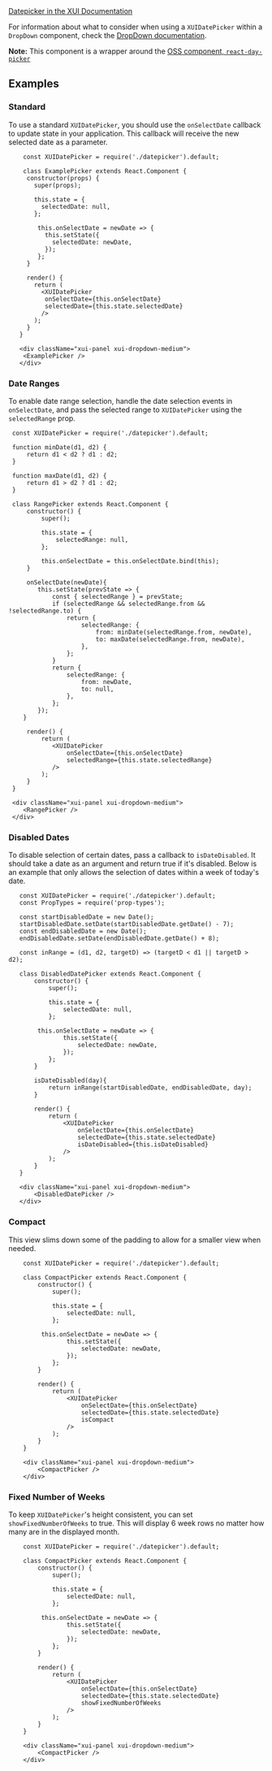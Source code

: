 <div class="xui-margin-vertical">
	<a href="../section-compounds-collectinginput-datepicker.html" isDocLink>Datepicker in the XUI Documentation</a>
</div>

For information about what to consider when using a `XUIDatePicker` within a `DropDown` component, check the [DropDown documentation](#dropdown).

**Note:** This component is a wrapper around the [OSS component, `react-day-picker`](http://react-day-picker.js.org/)

## Examples

### Standard

To use a standard `XUIDatePicker`, you should use the `onSelectDate` callback to update state in your application. This callback will receive the new selected date as a parameter.

```
	const XUIDatePicker = require('./datepicker').default;

	class ExamplePicker extends React.Component {
     constructor(props) {
       super(props);

       this.state = {
         selectedDate: null,
       };

   		this.onSelectDate = newDate => {
   		  this.setState({
            selectedDate: newDate,
          });
   		};
     }

     render() {
       return (
   		 <XUIDatePicker
          onSelectDate={this.onSelectDate}
          selectedDate={this.state.selectedDate}
         />
       );
     }
   }

   <div className="xui-panel xui-dropdown-medium">
   	<ExamplePicker />
   </div>
```

### Date Ranges

To enable date range selection, handle the date selection events in `onSelectDate`, and pass the selected range to `XUIDatePicker` using the `selectedRange` prop.

```
 const XUIDatePicker = require('./datepicker').default;

 function minDate(d1, d2) {
	 return d1 < d2 ? d1 : d2;
 }

 function maxDate(d1, d2) {
	 return d1 > d2 ? d1 : d2;
 }

 class RangePicker extends React.Component {
	 constructor() {
		 super();

		 this.state = {
			 selectedRange: null,
		 };

		 this.onSelectDate = this.onSelectDate.bind(this);
	 }

	 onSelectDate(newDate){
		this.setState(prevState => {
			const { selectedRange } = prevState;
			if (selectedRange && selectedRange.from && !selectedRange.to) {
				return {
					selectedRange: {
						from: minDate(selectedRange.from, newDate),
						to: maxDate(selectedRange.from, newDate),
					},
				};
			}
			return {
				selectedRange: {
					from: newDate,
					to: null,
				},
			};
		});
	}

	 render() {
		 return (
			<XUIDatePicker
				onSelectDate={this.onSelectDate}
				selectedRange={this.state.selectedRange}
			/>
		 );
	 }
 }

 <div className="xui-panel xui-dropdown-medium">
	<RangePicker />
 </div>
 ```

### Disabled Dates

To disable selection of certain dates, pass a callback to `isDateDisabled`. It should take a date as an argument and return true if it's disabled. Below is an example that only allows the selection of dates within a week of today's date.

 ```
	const XUIDatePicker = require('./datepicker').default;
	const PropTypes = require('prop-types');

	const startDisabledDate = new Date();
	startDisabledDate.setDate(startDisabledDate.getDate() - 7);
	const endDisabledDate = new Date();
	endDisabledDate.setDate(endDisabledDate.getDate() + 8);

	const inRange = (d1, d2, targetD) => (targetD < d1 || targetD > d2);

	class DisabledDatePicker extends React.Component {
		constructor() {
			super();

			this.state = {
				selectedDate: null,
			};

		 this.onSelectDate = newDate => {
				this.setState({
					selectedDate: newDate,
				});
			};
		}

		isDateDisabled(day){
			return inRange(startDisabledDate, endDisabledDate, day);
		}

		render() {
			return (
				<XUIDatePicker
					onSelectDate={this.onSelectDate}
					selectedDate={this.state.selectedDate}
					isDateDisabled={this.isDateDisabled}
				/>
			);
		}
	}

	<div className="xui-panel xui-dropdown-medium">
		<DisabledDatePicker />
	</div>
```

### Compact

This view slims down some of the padding to allow for a smaller view when needed.

```
	const XUIDatePicker = require('./datepicker').default;

	class CompactPicker extends React.Component {
		constructor() {
			super();

			this.state = {
				selectedDate: null,
			};

		 this.onSelectDate = newDate => {
				this.setState({
					selectedDate: newDate,
				});
			};
		}

		render() {
			return (
				<XUIDatePicker
					onSelectDate={this.onSelectDate}
					selectedDate={this.state.selectedDate}
					isCompact
				/>
			);
		}
	}

	<div className="xui-panel xui-dropdown-medium">
		<CompactPicker />
	</div>
```
### Fixed Number of Weeks

To keep `XUIDatePicker`'s height consistent, you can set `showFixedNumberOfWeeks` to true. This will display 6 week rows no matter how many are in the displayed month.

```
	const XUIDatePicker = require('./datepicker').default;

	class CompactPicker extends React.Component {
		constructor() {
			super();

			this.state = {
				selectedDate: null,
			};

		 this.onSelectDate = newDate => {
				this.setState({
					selectedDate: newDate,
				});
			};
		}

		render() {
			return (
				<XUIDatePicker
					onSelectDate={this.onSelectDate}
					selectedDate={this.state.selectedDate}
					showFixedNumberOfWeeks
				/>
			);
		}
	}

	<div className="xui-panel xui-dropdown-medium">
		<CompactPicker />
	</div>
```

